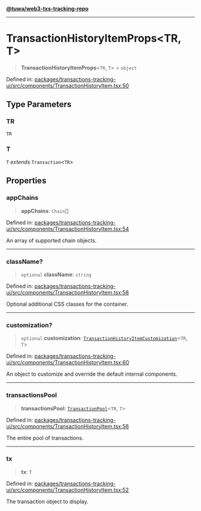 [**@tuwa/web3-txs-tracking-repo**](../../../README.md)

***

# TransactionHistoryItemProps\<TR, T\>

> **TransactionHistoryItemProps**\<`TR`, `T`\> = `object`

Defined in: [packages/transactions-tracking-ui/src/components/TransactionHistoryItem.tsx:50](https://github.com/TuwaIO/web3-transactions-tracking/blob/b90304bc8064531937db86944c69f0931d7db871/packages/transactions-tracking-ui/src/components/TransactionHistoryItem.tsx#L50)

## Type Parameters

### TR

`TR`

### T

`T` *extends* `Transaction`\<`TR`\>

## Properties

### appChains

> **appChains**: `Chain`[]

Defined in: [packages/transactions-tracking-ui/src/components/TransactionHistoryItem.tsx:54](https://github.com/TuwaIO/web3-transactions-tracking/blob/b90304bc8064531937db86944c69f0931d7db871/packages/transactions-tracking-ui/src/components/TransactionHistoryItem.tsx#L54)

An array of supported chain objects.

***

### className?

> `optional` **className**: `string`

Defined in: [packages/transactions-tracking-ui/src/components/TransactionHistoryItem.tsx:58](https://github.com/TuwaIO/web3-transactions-tracking/blob/b90304bc8064531937db86944c69f0931d7db871/packages/transactions-tracking-ui/src/components/TransactionHistoryItem.tsx#L58)

Optional additional CSS classes for the container.

***

### customization?

> `optional` **customization**: [`TransactionHistoryItemCustomization`](TransactionHistoryItemCustomization.md)\<`TR`, `T`\>

Defined in: [packages/transactions-tracking-ui/src/components/TransactionHistoryItem.tsx:60](https://github.com/TuwaIO/web3-transactions-tracking/blob/b90304bc8064531937db86944c69f0931d7db871/packages/transactions-tracking-ui/src/components/TransactionHistoryItem.tsx#L60)

An object to customize and override the default internal components.

***

### transactionsPool

> **transactionsPool**: [`TransactionPool`](../../../web3-transactions-tracking-core/src/type-aliases/TransactionPool.md)\<`TR`, `T`\>

Defined in: [packages/transactions-tracking-ui/src/components/TransactionHistoryItem.tsx:56](https://github.com/TuwaIO/web3-transactions-tracking/blob/b90304bc8064531937db86944c69f0931d7db871/packages/transactions-tracking-ui/src/components/TransactionHistoryItem.tsx#L56)

The entire pool of transactions.

***

### tx

> **tx**: `T`

Defined in: [packages/transactions-tracking-ui/src/components/TransactionHistoryItem.tsx:52](https://github.com/TuwaIO/web3-transactions-tracking/blob/b90304bc8064531937db86944c69f0931d7db871/packages/transactions-tracking-ui/src/components/TransactionHistoryItem.tsx#L52)

The transaction object to display.
